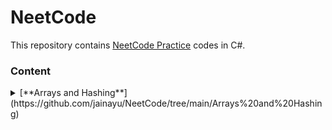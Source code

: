 # NeetCode
This repository contains [NeetCode Practice](https://neetcode.io/practice) codes in C#.

### Content
<details>
  <summary>[**Arrays and Hashing**](https://github.com/jainayu/NeetCode/tree/main/Arrays%20and%20Hashing)</summary>
  
  - [Contains Duplicate](https://github.com/jainayu/NeetCode/blob/main/Arrays%20and%20Hashing/ContainsDuplicate.cs)
  - [Valid Anagram](https://github.com/jainayu/NeetCode/blob/main/Arrays%20and%20Hashing/ValidAnagram.cs)
  - [Replace Elements with Greatest Element On Right Side](https://github.com/jainayu/NeetCode/blob/main/Arrays%20and%20Hashing/ReplaceElements.cs)
  - [Is Subsequence](https://github.com/jainayu/NeetCode/blob/main/Arrays%20and%20Hashing/IsSubsequence.cs)
  
</details>

